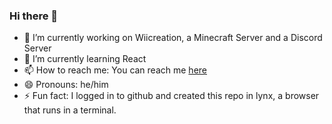 ### Hi there 👋

- 🔭 I’m currently working on Wiicreation, a Minecraft Server and a Discord Server
- 🌱 I’m currently learning React
- 📫 How to reach me: You can reach me [here](https://c1200.js.org/contact)
- 😄 Pronouns: he/him
- ⚡ Fun fact: I logged in to github and created this repo in lynx, a browser that runs in a terminal.
